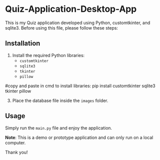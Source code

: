 # Quiz-Application-Desktop-App

This is my Quiz application developed using Python, customtkinter, and sqlite3. Before using this file, please follow these steps:

## Installation

1. Install the required Python libraries:
   - `customtkinter`
   - `sqlite3`
   - `tkinter`
   - `pillow`

  #copy and paste in cmd to install libraries: pip install customtkinter sqlite3 tkinter pillow


3. Place the database file inside the `images` folder.

## Usage

Simply run the `main.py` file and enjoy the application.

**Note**: This is a demo or prototype application and can only run on a local computer.

Thank you!
